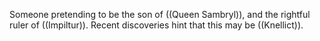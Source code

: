 Someone pretending to be the son of ((Queen Sambryl)), and the rightful ruler of ((Impiltur)).  Recent discoveries hint that this may be ((Knellict)).
